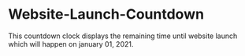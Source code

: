 # Website-Launch-Countdown

This countdown clock displays the remaining time until website launch which will happen on january 01, 2021.

